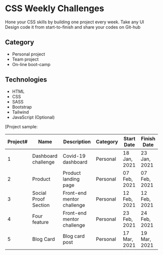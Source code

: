 # CSS Weekly Challenges
Hone your CSS skills by building one project every week. Take any UI Design code it from start-to-finish and share your codes on Git-hub 



## Category

* Personal project
* Team project
* On-line boot-camp  

## Technologies
* HTML
* CSS
* SASS
* Bootstrap
* Tailwind
* JavaScript (Optional) 

[Project sample:

| Project# | Name                 | Description                | Category | Start Date   | Finish Date  |
| -------- | -------------------- | -------------------------- | -------- | ------------ | ------------ |
| 1        | Dashboard challenge  | Covid-19 dashboard         | Personal | 18 Jan, 2021 | 23 Jan, 2021 |
| 2        | Product              | Product landing page       | Personal | 07 Feb, 2021 | 07 Feb, 2021 |
| 3        | Social Proof Section | Front-end mentor challenge | Personal | 12 Feb, 2021 | 12 Feb, 2021 |
| 4        | Four feature         | Front-end mentor challenge | Personal | 23 Feb, 2021 | 24 Feb, 2021 |
| 5        | Blog Card            | Blog card post             | Personal | 17 Mar, 2021 | 19 Mar, 2021 |

